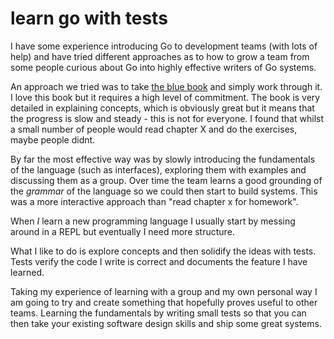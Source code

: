 # learn go with tests

I have some experience introducing Go to development teams (with lots of help) and have tried different approaches as to how to grow a team from some people curious about Go into highly effective writers of Go systems.

An approach we tried was to take [the blue book](https://www.amazon.co.uk/Programming-Language-Addison-Wesley-Professional-Computing/dp/0134190440) and simply work through it. I love this book but it requires a high level of commitment. The book is very detailed in explaining concepts, which is obviously great but it means that the progress is slow and steady - this is not for everyone. I found that whilst a small number of people would read chapter X and do the exercises, maybe people didnt.

By far the most effective way was by slowly introducing the fundamentals of the language (such as interfaces), exploring them with examples and discussing them as a group. Over time the team learns a good grounding of the _grammar_ of the language so we could then start to build systems. This was a more interactive approach than "read chapter x for homework".

When *I* learn a new programming language I usually start by messing around in a REPL but eventually I need more structure. 

What I like to do is explore concepts and then solidify the ideas with tests. Tests verify the code I write is correct and documents the feature I have learned. 

Taking my experience of learning with a group and my own personal way I am going to try and create something that hopefully proves useful to other teams. Learning the fundamentals by writing small tests so that you can then take your existing software design skills and ship some great systems. 
